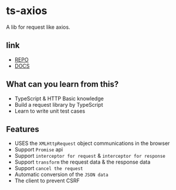 # ts-axios
A lib for request like axios.

## link
- [REPO](https://github.com/hua-bang/ts-axios/tree/feat-axios)
- [DOCS](http://suremotoo.site/ts-axios-doc/)

## What can you learn from this?

- TypeScript & HTTP Basic knowledge
- Build a request library by TypeScript
- Learn to write unit test cases

## Features
- USES the `XMLHttpRequest` object communications in the browser
- Support `Promise` api
- Support `interceptor for request` & `interceptor for response`
- Support `transform` the request data & the response data
- Support `cancel the request`
- Automatic conversion of the `JSON data`
- The client to prevent CSRF